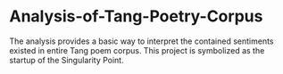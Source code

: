 # Analysis-of-Tang-Poetry-Corpus
The analysis provides a basic way to interpret the contained sentiments existed in entire Tang poem corpus. This project is symbolized as the startup of the Singularity Point.
